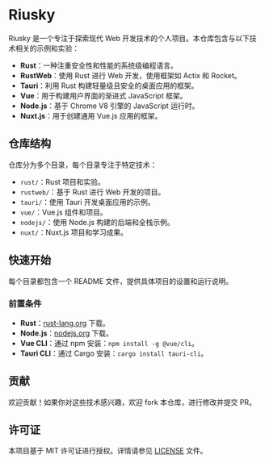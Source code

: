 # Riusky

Riusky 是一个专注于探索现代 Web 开发技术的个人项目。本仓库包含与以下技术相关的示例和实验：

- **Rust**：一种注重安全性和性能的系统级编程语言。
- **RustWeb**：使用 Rust 进行 Web 开发，使用框架如 Actix 和 Rocket。
- **Tauri**：利用 Rust 构建轻量级且安全的桌面应用的框架。
- **Vue**：用于构建用户界面的渐进式 JavaScript 框架。
- **Node.js**：基于 Chrome V8 引擎的 JavaScript 运行时。
- **Nuxt.js**：用于创建通用 Vue.js 应用的框架。

## 仓库结构

仓库分为多个目录，每个目录专注于特定技术：

- `rust/`：Rust 项目和实验。
- `rustweb/`：基于 Rust 进行 Web 开发的项目。
- `tauri/`：使用 Tauri 开发桌面应用的示例。
- `vue/`：Vue.js 组件和项目。
- `nodejs/`：使用 Node.js 构建的后端和全栈示例。
- `nuxt/`：Nuxt.js 项目和学习成果。

## 快速开始

每个目录都包含一个 README 文件，提供具体项目的设置和运行说明。

### 前置条件

- **Rust**：[rust-lang.org](https://www.rust-lang.org/) 下载。
- **Node.js**：[nodejs.org](https://nodejs.org/) 下载。
- **Vue CLI**：通过 npm 安装：`npm install -g @vue/cli`。
- **Tauri CLI**：通过 Cargo 安装：`cargo install tauri-cli`。

## 贡献

欢迎贡献！如果你对这些技术感兴趣，欢迎 fork 本仓库，进行修改并提交 PR。

## 许可证

本项目基于 MIT 许可证进行授权。详情请参见 [LICENSE](LICENSE) 文件。
